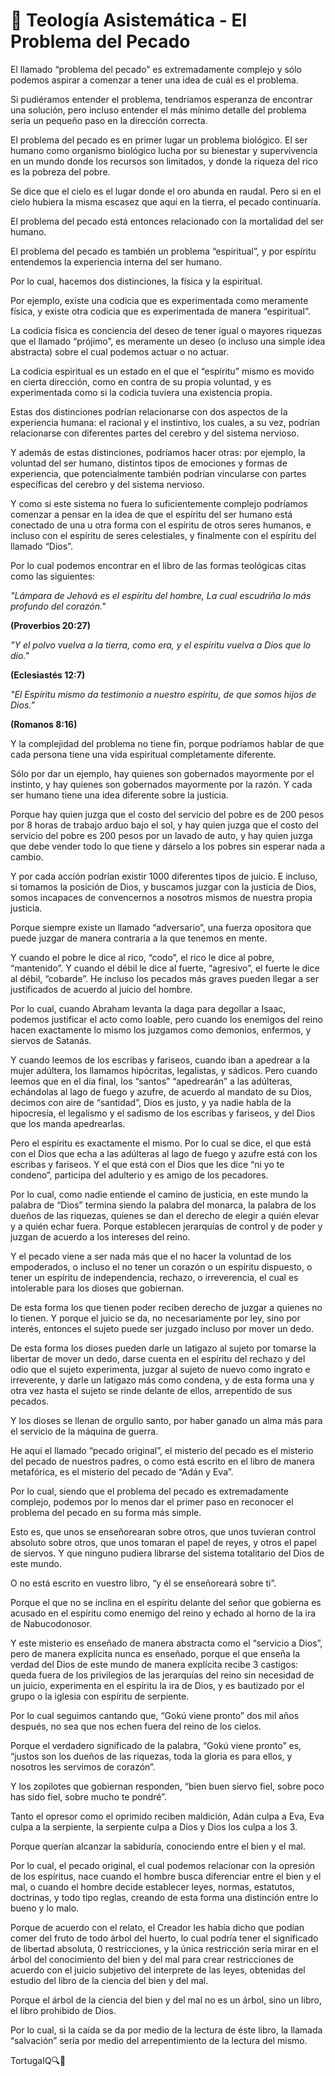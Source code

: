 # 📌 Teología Asistemática - El Problema del Pecado

El llamado “problema del pecado” es extremadamente complejo y sólo podemos aspirar a comenzar a tener una idea de cuál es el problema.

Si pudiéramos entender el problema, tendríamos esperanza de encontrar una solución, pero incluso entender el más mínimo detalle del problema sería un pequeño paso en la dirección correcta. 

El problema del pecado es en primer lugar un problema biológico. El ser humano como organismo biológico lucha por su bienestar y supervivencia en un mundo donde los recursos son limitados, y donde la riqueza del rico es la pobreza del pobre.

Se dice que el cielo es el lugar donde el oro abunda en raudal. Pero si en el cielo hubiera la misma escasez que aquí en la tierra, el pecado continuaría.

El problema del pecado está entonces relacionado con la mortalidad del ser humano.

El problema del pecado es también un problema “espiritual”, y por espíritu entendemos la experiencia interna del ser humano. 

Por lo cual, hacemos dos distinciones, la física y la espiritual. 

Por ejemplo, existe una codicia que es experimentada como meramente física, y existe otra codicia que es experimentada de manera “espiritual”. 

La codicia física es conciencia del deseo de tener igual o mayores riquezas que el llamado “prójimo”, es meramente un deseo (o incluso una simple idea abstracta) sobre el cual podemos actuar o no actuar. 

La codicia espiritual es un estado en el que el “espíritu” mismo es movido en cierta dirección, como en contra de su propia voluntad, y es experimentada como si la codicia tuviera una existencia propia. 

Estas dos distinciones podrían relacionarse con dos aspectos de la experiencia humana: el racional y el instintivo, los cuales, a su vez, podrían relacionarse con diferentes partes del cerebro y del sistema nervioso.

Y además de estas distinciones, podríamos hacer otras: por ejemplo, la voluntad del ser humano, distintos tipos de emociones y formas de experiencia, que potencialmente también podrían vincularse con partes específicas del cerebro y del sistema nervioso.

Y como si este sistema no fuera lo suficientemente complejo podríamos comenzar a pensar en la idea de que el espíritu del ser humano está conectado de una u otra forma con el espíritu de otros seres humanos, e incluso con el espíritu de seres celestiales, y finalmente con el espíritu del llamado “Dios”. 

Por lo cual podemos encontrar en el libro de las formas teológicas citas como las siguientes:

*"Lámpara de Jehová es el espíritu del hombre, La cual escudriña lo más profundo del corazón."*

**(Proverbios 20:27)**

*"Y el polvo vuelva a la tierra, como era, y el espíritu vuelva a Dios que lo dio."*

**(Eclesiastés 12:7)**

*"El Espíritu mismo da testimonio a nuestro espíritu, de que somos hijos de Dios."*

**(Romanos 8:16)**

Y la complejidad del problema no tiene fin, porque podríamos hablar de que cada persona tiene una vida espiritual completamente diferente. 

Sólo  por dar un ejemplo, hay quienes son gobernados mayormente por el instinto, y hay quienes son gobernados mayormente por la razón. Y cada ser humano tiene una idea diferente sobre la justicia. 

Porque hay quien juzga que el costo del servicio del pobre es de 200 pesos por 8 horas de trabajo arduo bajo el sol, y hay quien juzga que el costo del servicio del pobre es 200 pesos por un lavado de auto, y hay quien juzga que debe vender todo lo que tiene y dárselo a los pobres sin esperar nada a cambio. 

Y por cada acción podrían existir 1000 diferentes tipos de juicio. E incluso, si tomamos la posición de Dios, y buscamos juzgar con la justicia de Dios, somos incapaces de convencernos a nosotros mismos de nuestra propia justicia.

Porque siempre existe un llamado “adversario”, una fuerza opositora que puede juzgar de manera contraria a la que tenemos en mente. 

Y cuando el pobre le dice al rico, “codo”, el rico le dice al pobre, “mantenido”. Y cuando el débil le dice al fuerte, “agresivo”, el fuerte le dice al débil, “cobarde”. He incluso los pecados más graves pueden llegar a ser justificados de acuerdo al juicio del hombre. 

Por lo cual, cuando Abraham levanta la daga para degollar a Isaac, podemos justificar el acto como loable, pero cuando los enemigos del reino hacen exactamente lo mismo los juzgamos como demonios, enfermos, y siervos de Satanás.

Y cuando leemos de los escribas y fariseos, cuando iban a apedrear a la mujer adúltera, los llamamos hipócritas, legalistas, y sádicos. Pero cuando leemos que en el día final, los “santos” “apedrearán” a las adúlteras, echándolas al lago de fuego y azufre, de acuerdo al mandato de su Dios, decimos con aire de “santidad”, Dios es justo, y ya nadie habla de la hipocresía, el legalismo y el sadismo de los escribas y fariseos, y del Dios que los manda apedrearlas.

Pero el espíritu es exactamente el mismo. Por lo cual se dice, el que está con el Dios que echa a las adúlteras al lago de fuego y azufre está con los escribas y fariseos. Y el que está con el Dios que les dice “ni yo te condeno”, participa del adulterio y es amigo de los pecadores. 

Por lo cual, como nadie entiende el camino de justicia, en este mundo la palabra de “Dios” termina siendo la palabra del monarca, la palabra de los dueños de las riquezas, quienes se dan el derecho de elegir a quién elevar y a quién echar fuera. Porque establecen jerarquías de control y de poder y juzgan de acuerdo a los intereses del reino.

Y el pecado viene a ser nada más que el no hacer la voluntad de los empoderados, o incluso el no tener un corazón o un espíritu dispuesto, o tener un espíritu de independencia, rechazo, o irreverencia, el cual es intolerable para los dioses que gobiernan.

De esta forma los que tienen poder reciben derecho de juzgar a quienes no lo tienen. Y porque el juicio se da, no necesariamente por ley, sino por interés, entonces el sujeto puede ser juzgado incluso por mover un dedo. 

De esta forma los dioses pueden darle un latigazo al sujeto por tomarse la libertar de mover un dedo, darse cuenta en el espíritu del rechazo y del odio que el sujeto experimenta, juzgar al sujeto de nuevo como ingrato e irreverente, y darle un latigazo más como condena, y de esta forma una y otra vez hasta el sujeto se rinde delante de ellos, arrepentido de sus pecados. 

Y los dioses se llenan de orgullo santo, por haber ganado un alma más para el servicio de la máquina de guerra.

He aquí el llamado “pecado original”, el misterio del pecado es el misterio del pecado de nuestros padres, o como está escrito en el libro de manera metafórica, es el misterio del pecado de “Adán y Eva”.

Por lo cual, siendo que el problema del pecado es extremadamente complejo, podemos por lo menos dar el primer paso en reconocer el problema del pecado en su forma más simple. 

Esto es, que unos se enseñorearan sobre otros, que unos tuvieran control absoluto sobre otros, que unos tomaran el papel de reyes, y otros el papel de siervos. Y que ninguno pudiera librarse del sistema totalitario del Dios de este mundo. 

O no está escrito en vuestro libro, “y él se enseñoreará sobre ti”. 

Porque el que no se inclina en el espíritu delante del señor que gobierna es acusado en el espíritu como enemigo del reino y echado al horno de la ira de Nabucodonosor. 

Y este misterio es enseñado de manera abstracta como el “servicio a Dios”, pero de manera explícita nunca es enseñado, porque el que enseña la verdad del Dios de este mundo de manera explícita recibe 3 castigos: queda fuera de los privilegios de las jerarquías del reino sin necesidad de un juicio, experimenta en el espíritu la ira de Dios, y es bautizado por el grupo o la iglesia con espíritu de serpiente.

Por lo cual seguimos cantando que, “Gokú viene pronto” dos mil años después, no sea que nos echen fuera del reino de los cielos.

Porque el verdadero significado de la palabra, “Gokú viene pronto” es, “justos son los dueños de las riquezas, toda la gloria es para ellos, y nosotros les servimos de corazón”.

Y los zopilotes que gobiernan responden, “bien buen siervo fiel, sobre poco has sido fiel, sobre mucho te pondré”.

Tanto el opresor como el oprimido reciben maldición, Adán culpa a Eva, Eva culpa a la serpiente, la serpiente culpa a Dios y Dios los culpa a los 3. 

Porque querían alcanzar la sabiduría, conociendo entre el bien y el mal. 

Por lo cual, el pecado original, el cual podemos relacionar con la opresión de los espíritus, nace cuando el hombre busca diferenciar entre el bien y el mal, o cuando el hombre decide establecer leyes, normas, estatutos, doctrinas, y todo tipo reglas, creando de esta forma una distinción entre lo bueno y lo malo.

Porque de acuerdo con el relato, el Creador les había dicho que podían comer del fruto de todo árbol del huerto, lo cual podría tener el significado de libertad absoluta, 0 restricciones, y la única restricción sería mirar en el árbol del conocimiento del bien y del mal para crear restricciones de acuerdo con el juicio subjetivo del interprete de las leyes, obtenidas del estudio del libro de la ciencia del bien y del mal. 

Porque el árbol de la ciencia del bien y del mal no es un árbol, sino un libro, el libro prohibido de Dios.

Por lo cual, si la caída se da por medio de la lectura de éste libro, la llamada “salvación” sería por medio del arrepentimiento de la lectura del mismo. 

TortugaIQ🔍🐢
